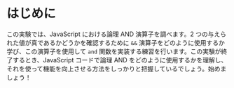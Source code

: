 # はじめに

この実験では、JavaScript における論理 AND 演算子を調べます。2 つの与えられた値が真であるかどうかを確認するために `&&` 演算子をどのように使用するか学び、この演算子を使用して `and` 関数を実装する練習を行います。この実験が終了するとき、JavaScript コードで論理 AND をどのように使用するかを理解し、それを使って機能を向上させる方法をしっかりと把握しているでしょう。始めましょう！
